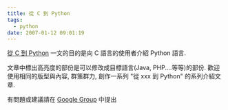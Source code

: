 ```yaml
---
title: 從 C 到 Python
tags:
  - python
date: 2007-01-12 09:01:19
---
```


[從 C 到 Python](http://docs.google.com/View?docid=ajkxs9k6pqxr_103cxv7r9) 一文的目的是向 C 語言的使用者介紹 Python 語言.

文章中標出高亮度的部份是可以修改成目標語言(Java,
PHP....等等)的部份. 歡迎使用相同的版型與內容, 群策群力, 創作一系列 "從 xxx 到 Python" 的系列介紹文章. 

有問題或建議請在 [Google Group](http://groups.google.com/group/pythontw) 中提出